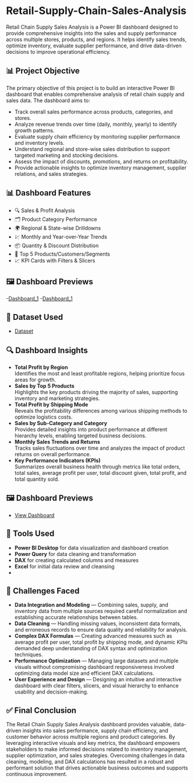 # Retail-Supply-Chain-Sales-Analysis
Retail Chain Supply Sales Analysis is a Power BI dashboard designed to provide comprehensive insights into the sales and supply performance across multiple stores, products, and regions. It helps identify sales trends, optimize inventory, evaluate supplier performance, and drive data-driven decisions to improve operational efficiency.

## 📊 Project Objective
The primary objective of this project is to build an interactive Power BI dashboard that enables comprehensive analysis of retail chain supply and sales data. The dashboard aims to:
- Track overall sales performance across products, categories, and stores.
- Analyze revenue trends over time (daily, monthly, yearly) to identify growth patterns.
- Evaluate supply chain efficiency by monitoring supplier performance and inventory levels.
- Understand regional and store-wise sales distribution to support targeted marketing and stocking decisions.
- Assess the impact of discounts, promotions, and returns on profitability.
- Provide actionable insights to optimize inventory management, supplier relations, and sales strategies.
  
## 📊 Dashboard Features
- 🔍 Sales & Profit Analysis
- 🗂️ Product Category Performance
- 🌍 Regional & State-wise Drilldowns
- 💹 Monthly and Year-over-Year Trends
- 📦 Quantity & Discount Distribution
- 🎯 Top 5 Products/Customers/Segments
- 📈 KPI Cards with Filters & Slicers

## 🖼️ Dashboard Previews
-<a href="https://github.com/Rupali-2001/-Retail-Supply-Chain-Sales-Analysis/blob/main/retail_dashboard_1.jpg">Dashboard_1</a>
-<a href="https://github.com/Rupali-2001/-Retail-Supply-Chain-Sales-Analysis/blob/main/retail_dashboard2.jpg">Dashboard_1</a>

## 📁 Dataset Used 
- <a href="https://github.com/Rupali-2001/-Retail-Supply-Chain-Sales-Analysis/blob/main/Retail-Supply-Chain-Sales-Dataset_powerbi.xlsx">Dataset</a>

## 🔍 Dashboard Insights
- **Total Profit by Region**  
  Identifies the most and least profitable regions, helping prioritize focus areas for growth.
- **Sales by Top 5 Products**  
  Highlights the key products driving the majority of sales, supporting inventory and marketing strategies.
- **Total Profit by Shipping Mode**  
  Reveals the profitability differences among various shipping methods to optimize logistics costs.
- **Sales by Sub-Category and Category**  
  Provides detailed insights into product performance at different hierarchy levels, enabling targeted business decisions.
- **Monthly Sales Trends and Returns**  
  Tracks sales fluctuations over time and analyzes the impact of product returns on overall performance.
- **Key Performance Indicators (KPIs)**  
  Summarizes overall business health through metrics like total orders, total sales, average profit per user, total discount given, total profit, and total quantity sold.
  
## 🖼️ Dashboard Previews
- <a href="https://github.com/Rupali-2001/-Retail-Supply-Chain-Sales-Analysis/blob/main/Retail-Supply-Chain-Sales-Dashboard_powerbi.xlsx.pbix">View Dashboard</a>

## 📌 Tools Used
- **Power BI Desktop** for data visualization and dashboard creation  
- **Power Query** for data cleaning and transformation  
- **DAX** for creating calculated columns and measures  
- **Excel** for initial data review and cleansing
-  
## 🚧 Challenges Faced
- **Data Integration and Modeling** — Combining sales, supply, and inventory data from multiple sources required careful normalization and establishing accurate relationships between tables.
- **Data Cleaning** — Handling missing values, inconsistent data formats, and erroneous records to ensure data quality and reliability for analysis.
- **Complex DAX Formulas** — Creating advanced measures such as average profit per user, total profit by shipping mode, and dynamic KPIs demanded deep understanding of DAX syntax and optimization techniques.
- **Performance Optimization** — Managing large datasets and multiple visuals without compromising dashboard responsiveness involved optimizing data model size and efficient DAX calculations.
- **User Experience and Design** — Designing an intuitive and interactive dashboard with clear filters, slicers, and visual hierarchy to enhance usability and decision-making.
  
## ✅ Final Conclusion
The Retail Chain Supply Sales Analysis dashboard provides valuable, data-driven insights into sales performance, supply chain efficiency, and customer behavior across multiple regions and product categories. By leveraging interactive visuals and key metrics, the dashboard empowers stakeholders to make informed decisions related to inventory management, supplier optimization, and sales strategies. Overcoming challenges in data cleaning, modeling, and DAX calculations has resulted in a robust and performant solution that drives actionable business outcomes and supports continuous improvement.
